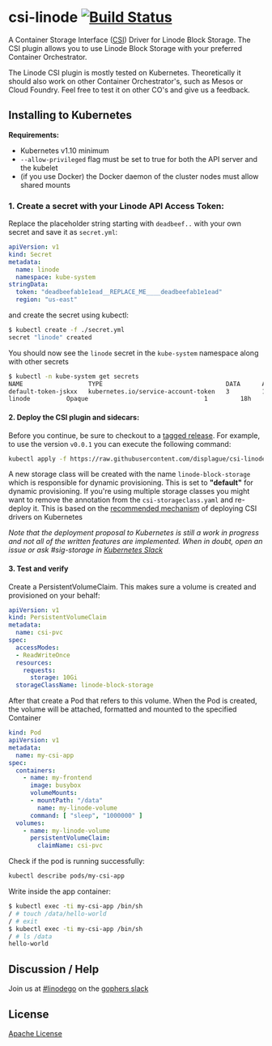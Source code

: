 # csi-linode [![Build Status](https://travis-ci.org/displague/csi-linode.svg?branch=master)](https://travis-ci.org/displague/csi-linode)

A Container Storage Interface ([CSI](https://github.com/container-storage-interface/spec)) Driver for Linode Block Storage. The CSI plugin allows you to use Linode Block Storage with your preferred Container Orchestrator.

The Linode CSI plugin is mostly tested on Kubernetes. Theoretically it
should also work on other Container Orchestrator's, such as Mesos or
Cloud Foundry. Feel free to test it on other CO's and give us a feedback.

## Installing to Kubernetes

**Requirements:**

* Kubernetes v1.10 minimum
* `--allow-privileged` flag must be set to true for both the API server and the kubelet
* (if you use Docker) the Docker daemon of the cluster nodes must allow shared mounts

### 1. Create a secret with your Linode API Access Token:

Replace the placeholder string starting with `deadbeef..` with your own secret and
save it as `secret.yml`: 

```yaml
apiVersion: v1
kind: Secret
metadata:
  name: linode
  namespace: kube-system
stringData:
  token: "deadbeefab1e1ead__REPLACE_ME____deadbeefab1e1ead"
  region: "us-east"
```

and create the secret using kubectl:

```sh
$ kubectl create -f ./secret.yml
secret "linode" created
```

You should now see the `linode` secret in the `kube-system` namespace along with other secrets

```sh
$ kubectl -n kube-system get secrets
NAME                  TYPE                                  DATA      AGE
default-token-jskxx   kubernetes.io/service-account-token   3         18h
linode          Opaque                                1         18h
```

#### 2. Deploy the CSI plugin and sidecars:

Before you continue, be sure to checkout to a [tagged
release](https://github.com/displague/csi-linode/releases). For
example, to use the version `v0.0.1` you can execute the following command:

```sh
kubectl apply -f https://raw.githubusercontent.com/displague/csi-linode/master/hack/deploy/releases/csi-linode-v0.0.1.yaml
```

A new storage class will be created with the name `linode-block-storage` which is
responsible for dynamic provisioning. This is set to **"default"** for dynamic
provisioning. If you're using multiple storage classes you might want to remove
the annotation from the `csi-storageclass.yaml` and re-deploy it. This is
based on the [recommended mechanism](https://github.com/kubernetes/community/blob/master/contributors/design-proposals/storage/container-storage-interface.md#recommended-mechanism-for-deploying-csi-drivers-on-kubernetes) of deploying CSI drivers on Kubernetes

*Note that the deployment proposal to Kubernetes is still a work in progress and not all of the written
features are implemented. When in doubt, open an issue or ask #sig-storage in [Kubernetes Slack](http://slack.k8s.io)*

#### 3. Test and verify

Create a PersistentVolumeClaim. This makes sure a volume is created and provisioned on your behalf:

```yaml
apiVersion: v1
kind: PersistentVolumeClaim
metadata:
  name: csi-pvc
spec:
  accessModes:
  - ReadWriteOnce
  resources:
    requests:
      storage: 10Gi
  storageClassName: linode-block-storage
```

After that create a Pod that refers to this volume. When the Pod is created, the volume will be attached, formatted and mounted to the specified Container

```yaml
kind: Pod
apiVersion: v1
metadata:
  name: my-csi-app
spec:
  containers:
    - name: my-frontend
      image: busybox
      volumeMounts:
      - mountPath: "/data"
        name: my-linode-volume
      command: [ "sleep", "1000000" ]
  volumes:
    - name: my-linode-volume
      persistentVolumeClaim:
        claimName: csi-pvc
```

Check if the pod is running successfully:

```sh
kubectl describe pods/my-csi-app
```

Write inside the app container:

```sh
$ kubectl exec -ti my-csi-app /bin/sh
/ # touch /data/hello-world
/ # exit
$ kubectl exec -ti my-csi-app /bin/sh
/ # ls /data
hello-world
```

## Discussion / Help

Join us at [#linodego](https://gophers.slack.com/messages/CAG93EB2S) on the [gophers slack](https://gophers.slack.com)

## License

[Apache License](LICENSE)
